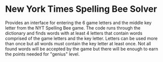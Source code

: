 # New York Times Spelling Bee Solver

Provides an interface for entering the 6 game letters and the middle key letter from the NYT Spelling Bee game. The code runs through the dictionary and finds words with at least 4 letters that contain words comprised of the game letters and the key letter. Letters can be used more than once but all words must contain the key letter at least once. Not all found words will be accepted by the game but there will be enough to earn the points needed for "genius" level.
